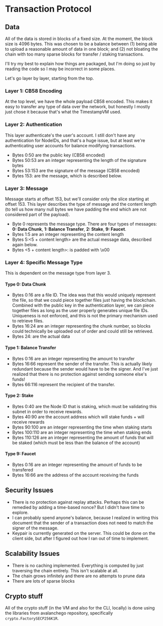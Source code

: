# Transaction Protocol

## Data

All of the data is stored in blocks of a fixed size. At the moment, the block size is 4096 bytes. This was chosen to be a balance between (1) being able to upload a reasonable amount of data in one block; and (2) not bloating the chain with too many sparse blocks for transfer / staking transactions.


I'll try my best to explain how things are packaged, but I'm doing so just by reading the code so I may be incorrect in some places.

Let's go layer by layer, starting from the top.

### Layer 1: CB58 Encoding

At the top level, we have the whole payload CB58 encoded. This makes it easy to transfer any type of data over the network, but honestly I mostly just chose it because that's what the TimestampVM used.

### Layer 2: Authentication

This layer authenticate's the user's account. I still don't have any authentication for NodeIDs, and that's a huge issue, but at least we're authenticating user accounts for balance modifying transactions.

- Bytes 0:50 are the public key (CB58 encoded)
- Bytes 50:53 are an integer representing the length of the signature bytes
- Bytes 53:153 are the signature of the message (CB58 encoded)
- Bytes 153:<end> are the message, which is described below.

### Layer 3: Message

Message starts at offset 153, but we'll consider only the slice starting at offset 153. This layer describes the type of message and the content length (to tell us how many null bytes we have padding the end which are not considered part of the payload).

- Byte 0 represents the message type. There are four types of messages: __0: Data Chunk__, __1: Balance Transfer__, __2: Stake__, __9: Faucet__.
- Bytes 1:5 are an integer representing the content length
- Bytes 5:<5 + content length> are the actual message data, described again below.
- Bytes <5 + content length>:<end> is padded with \x00

### Layer 4: Specific Message Type

This is dependent on the message type from layer 3.

#### Type 0: Data Chunk

- Bytes 0:16 are a file ID. The idea was that this would uniquely represent the file, so that we could piece together files just having the blockchain. Combined with the public key in the authentication layer, we can piece together files as long as the user properly generates unique file IDs. Uniqueness is not enforced, and this is not the primary mechanism used to retrieve files.
- Bytes 16:24 are an integer representing the chunk number, so blocks could technically be uploaded out of order and could still be retrieved.
- Bytes 24:<end> are the actual data

#### Type 1: Balance Transfer

- Bytes 0:16 are an integer representing the amount to transfer
- Bytes 16:66 represent the sender of the transfer. This is actually likely redundant because the sender would have to be the signer. And I've just realized that there is no protection against sending someone else's funds!
- Bytes 66:116 represent the recipient of the transfer.

#### Type 2: Stake

- Bytes 0:40 are the Node ID that is staking, which must be validating this subnet in order to receive rewards.
- Bytes 40:90 are the account address which will stake funds + will receive rewards
- Bytes 90:100 are an integer representing the time when staking starts
- Bytes 100:110 are an integer representing the time when staking ends
- Bytes 110:126 are an integer representing the amount of funds that will be staked (which must be less than the balance of the account)

#### Type 9: Faucet

- Bytes 0:16 are an integer representing the amount of funds to be transfered
- Bytes 16:66 are the address of the account receiving the funds

## Security Issues

- There is no protection against replay attacks. Perhaps this can be remedied by adding a time-based nonce? But I didn't have time to explore.
- I can probably spend anyone's balance, because I realized in writing this document that the sender of a transaction does not need to match the signer of the message.
- Keypair is currently generated on the server. This could be done on the client side, but after I figured out how I ran out of time to implement.

## Scalability Issues

- There is no caching implemented. Everything is computed by just traversing the chain entirely. This isn't scalable at all.
- The chain grows infinitely and there are no attempts to prune data
- There are lots of sparse blocks

## Crypto stuff

All of the crypto stuff (in the VM and also for the CLI, locally) is done using the libraries from avalanchego repository, specifically `crypto.FactorySECP256K1R`.
